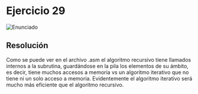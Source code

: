 # Ejercicio 29

![Enunciado](https://github.com/Lukas-De-Angelis-Riva/Estructura-Assembly/blob/master/Guia5/Ejercicio29/Enunciado.JPG)

## Resolución
Como se puede ver en el archivo .asm el algoritmo recursivo tiene llamados internos a la subrutina, guardándose en la pila los elementos de su ámbito, es decir, tiene muchos accesos a memoria vs un algoritmo iterativo que no tiene ni un solo acceso a memoria.
Evidentemente el algoritmo iterativo será mucho más eficiente que el algoritmo recursivo.
